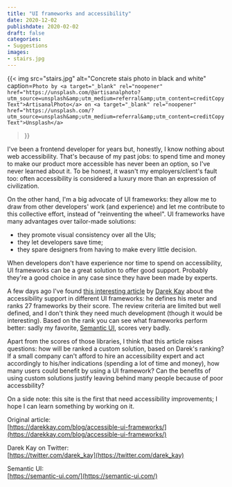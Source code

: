 ```yaml
---
title: "UI frameworks and accessibility"
date: 2020-12-02
publishdate: 2020-02-02
draft: false
categories: 
- Suggestions
images: 
- stairs.jpg
---
```


{{<
  img
  src="stairs.jpg"
  alt="Concrete stais photo in black and white"
  caption=`Photo by <a target="_blank" rel="noopener" href="https://unsplash.com/@artisanalphoto?utm_source=unsplash&amp;utm_medium=referral&amp;utm_content=creditCopyText">ArtisanalPhoto</a> on <a target="_blank" rel="noopener"  href="https://unsplash.com/?utm_source=unsplash&amp;utm_medium=referral&amp;utm_content=creditCopyText">Unsplash</a>`
>}}

I've been a frontend developer for years but, honestly, I know nothing about web accessibility. That's because of my past jobs: to spend time and money to make our product more accessible has never been an option, so I've never learned about it. To be honest, it wasn't my employers/client's fault too: often accessibility is considered a luxury more than an expression of civilization.

On the other hand, I'm a big advocate of UI frameworks: they allow me to draw from other developers' work (and experience) and let me contribute to this collective effort, instead of "reinventing the wheel". UI frameworks have many advantages over tailor-made solutions:

- they promote visual consistency over all the UIs;
- they let developers save time;
- they spare designers from having to make every little decision.

When developers don't have experience nor time to spend on accessibility, UI frameworks can be a great solution to offer good support. Probably they're a good choice in any case since they have been made by experts.

A few days ago I've found [this interesting article](https://darekkay.com/blog/accessible-ui-frameworks/) by [Darek Kay](https://twitter.com/darek_kay) about the accessibility support in different UI frameworks: he defines his meter and ranks 27 frameworks by their score. The review criteria are limited but well defined, and I don't think they need much development (though it would be interesting). Based on the rank you can see what frameworks perform better: sadly my favorite, [Semantic UI](https://semantic-ui.com/), scores very badly.

Apart from the scores of those libraries, I think that this article raises questions: how will be ranked a custom solution, based on Darek's ranking? If a small company can't afford to hire an accessibility expert and act accordingly to his/her indications (spending a lot of time and money), how many users could benefit by using a UI framework? Can the benefits of using custom solutions justify leaving behind many people because of poor accessbility?

On a side note: this site is the first that need accessibility improvements; I hope I can learn something by working on it.

Original article:  
[https://darekkay.com/blog/accessible-ui-frameworks/](https://darekkay.com/blog/accessible-ui-frameworks/)

Darek Kay on Twitter:  
[https://twitter.com/darek_kay](https://twitter.com/darek_kay)

Semantic UI:  
[https://semantic-ui.com/](https://semantic-ui.com/)